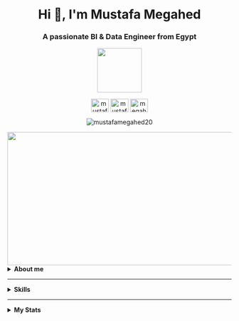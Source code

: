 
<h1 align="center">Hi 👋, I'm Mustafa Megahed</h1>
<h3 align="center">A passionate BI & Data Engineer from Egypt</h3>
<div id="header" align="center">
  <img src="https://media.giphy.com/media/M9gbBd9nbDrOTu1Mqx/giphy.gif" width="100"/>
</div>
<p align="center">
<a href="https://twitter.com/mustafamegahed7" target="blank"><img align="center" src="https://raw.githubusercontent.com/rahuldkjain/github-profile-readme-generator/master/src/images/icons/Social/twitter.svg" alt="mustafamegahed7" height="30" width="40" /></a>
<a href="https://linkedin.com/in/mustafa-megahed-053121190" target="blank"><img align="center" src="https://raw.githubusercontent.com/rahuldkjain/github-profile-readme-generator/master/src/images/icons/Social/linked-in-alt.svg" alt="mustafa-megahed-053121190" height="30" width="40" /></a>
<a href="https://fb.com/megahed.megooo" target="blank"><img align="center" src="https://raw.githubusercontent.com/rahuldkjain/github-profile-readme-generator/master/src/images/icons/Social/facebook.svg" alt="megahed.megooo" height="30" width="40" /></a>
</p>
<p align="center"> <img src="https://komarev.com/ghpvc/?username=mustafamegahed20&label=Profile%20views&color=0e75b6&style=flat" alt="mustafamegahed20" /> </p>
<div align="center">
  <img src="https://media.giphy.com/media/dWesBcTLavkZuG35MI/giphy.gif" width="600" height="300"/>
</div>


<details>
  <summary><strong>About me</strong></summary>
  
- A passionate Data Engineer skilled in BI, Big Data, and creating Data Pipelines from collection to wrangling to analyzing
then visualizing then presenting automated reports.
  
- :school: Fresh graduate From Systems and Biomedical Engineering at Cairo University

- 👯 I'm currently looking for opportunities in the roles of Data Engineer or Business  Intelligence

- 👨‍💻 All of my projects are available at [https://github.com/Mustafamegahed20](https://github.com/Mustafamegahed20)

- 📫 How to reach me **Mustafamegahed7@gmail.com**
  </details>

---

<details>
  <summary><strong>Skills</strong></summary>

  ## Programming Languages
  ![Python](https://img.shields.io/badge/Python%20-%2314354C.svg?style=for-the-badge&logo=python&logoColor=white)
  ![Java](https://img.shields.io/badge/Java-EE4C2C?style=for-the-badge&logo=CoffeeScript&logoColor=white)
  ![C](https://img.shields.io/badge/C%20-%232370ED.svg?style=for-the-badge&logo=c&logoColor=white)
  ![C++](https://img.shields.io/badge/C++%20-%2300599C.svg?style=for-the-badge&logo=c%2B%2B&logoColor=white)
  ![SQL](https://img.shields.io/badge/SQL-CC2927?style=for-the-badge&logo=Scala&logoColor=white)

  ## Data Analysis
  ![Microsoft SQL Server](https://img.shields.io/badge/MicrosoftSQLServer-CC2927?style=for-the-badge&logo=MicrosoftSQLServer&logoColor=white)
  ![PostgreSQL](https://img.shields.io/badge/PostgreSQL-4169E1?style=for-the-badge&logo=PostgreSQL&logoColor=white)
  ![NumPy](https://img.shields.io/badge/NumPy-013243?style=for-the-badge&logo=NumPy&logoColor=white)
  ![Pandas](https://img.shields.io/badge/Pandas-150458?style=for-the-badge&logo=pandas&logoColor=white)
  ![SSIS](https://img.shields.io/badge/SSIS-A4373A?style=for-the-badge&logo=MicrosoftAccess&logoColor=white)
  ![SSAS](https://img.shields.io/badge/SSAS-A4373A?style=for-the-badge&logo=MicrosoftAccess&logoColor=white)
  ![SSRS](https://img.shields.io/badge/SSRS-A4373A?style=for-the-badge&logo=MicrosoftAccess&logoColor=white)

  ## Data Visualization
  ![PowerBI](https://img.shields.io/badge/PowerBI-F2C811?style=for-the-badge&logo=PowerBI&logoColor=white)
  ![Matplotlib](https://img.shields.io/badge/Matplotlib-0C1528?style=for-the-badge&logo=Soundcharts&logoColor=white)

  ## Data Engineering
  ![SQL](https://img.shields.io/badge/SQL-CC2927?style=for-the-badge&logo=Scala&logoColor=white)
  ![ETL](https://img.shields.io/badge/ETL-F68D2E?style=for-the-badge&logo=GoToMeeting&logoColor=white)
  ![ELT](https://img.shields.io/badge/ELT-005571?style=for-the-badge&logo=ApacheFlink&logoColor=white)
  ![Airflow](https://img.shields.io/badge/Airflow-017CEE?style=for-the-badge&logo=ApacheAirflow&logoColor=white)
  ![Prefect](https://img.shields.io/badge/Prefect-881798?style=for-the-badge&logo=Prefect&logoColor=white)
  ![Data Warehouse](https://img.shields.io/badge/DataWarehouse-D9232E?style=for-the-badge&logo=MicroStrategy&logoColor=white)
  ![Azure Data Factory](https://img.shields.io/badge/AzureDataFactory-003366?style=for-the-badge&logo=MicrosoftAzure&logoColor=white)
  ![Azure Synapse Analytics](https://img.shields.io/badge/AzureSynapseAnalytics-002747?style=for-the-badge&logo=MicrosoftAzure&logoColor=white)
  ![Azure Databricks](https://img.shields.io/badge/AzureDatabricks-02DFFD?style=for-the-badge&logo=AzureDevOps&logoColor=white)
  ![Apache Spark](https://img.shields.io/badge/ApacheSpark-E25A1C?style=for-the-badge&logo=ApacheSpark&logoColor=white)
  ![DataMining](https://img.shields.io/badge/DataMining-06062C?style=for-the-badge&logo=Icinga&logoColor=white)
  ![BigDataConcepts](https://img.shields.io/badge/BigDataConcepts-E7282D?style=for-the-badge&logo=ServerFault&logoColor=white)
  

  ## Web Development
  ![HTML](https://img.shields.io/badge/HTML-E34F26?style=for-the-badge&logo=HTML5&logoColor=white)
  ![CSS](https://img.shields.io/badge/CSS-1572B6?style=for-the-badge&logo=CSS3&logoColor=white)
  ![JavaScript](https://img.shields.io/badge/JavaScript-F7DF1E?style=for-the-badge&logo=JavaScript&logoColor=white)
  ![Django](https://img.shields.io/badge/Django-092E20?style=for-the-badge&logo=Django&logoColor=white)


  
</details>

---
<details>
  <summary><strong>My Stats</strong></summary>

<p><img align="center" src="https://github-readme-streak-stats.herokuapp.com/?user=mustafamegahed20&theme=dark" alt="mustafamegahed20" /></p>

<p>&nbsp;<img align="center" src="https://github-readme-stats.vercel.app/api?username=mustafamegahed20&show_icons=true&theme=dark&title_color=c8ea1f&text_color=a9d62e&locale=en" alt="mustafamegahed20" /></p>

<p><img align="center" src="https://github-readme-stats.vercel.app/api/top-langs?username=mustafamegahed20&show_icons=true&theme=dark&title_color=2eff3c&text_color=93ea2a&bg_color=080d07&locale=en&layout=compact" alt="mustafamegahed20" /></p>
<details>
